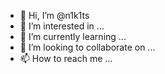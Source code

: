 - 👋 Hi, I’m @n1k1ts
- 👀 I’m interested in ...
- 🌱 I’m currently learning ...
- 💞️ I’m looking to collaborate on ...
- 📫 How to reach me ...

<!---
n1k1ts/n1k1ts is a ✨ special ✨ repository because its `README.md` (this file) appears on your GitHub profile.
You can click the Preview link to take a look at your changes.
--->
